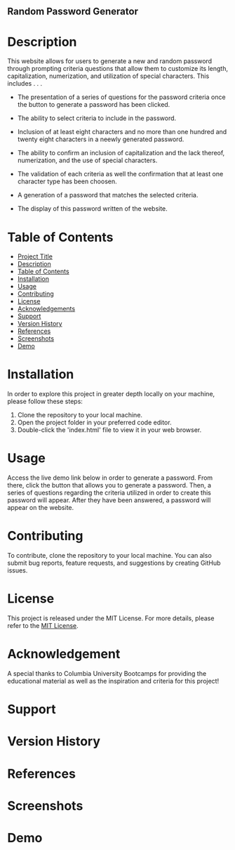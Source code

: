 ## Random Password Generator

# Description
This website allows for users to generate a new and random password through prompting criteria questions that allow them to customize its length, capitalization, numerization, and utilization of special characters.
This includes . . .

* The presentation of a series of questions for the password criteria once the button to generate a password has been clicked.

* The ability to select criteria to include in the password.

* Inclusion of at least eight characters and no more than one hundred and twenty eight characters in a neewly generated password.

* The ability to confirm an inclusion of capitalization and the lack thereof, numerization, and the use of special characters.

* The validation of each criteria as well the confirmation that at least one character type has been choosen.

* A generation of a password that matches the selected criteria.

* The display of this password written of the website.

# Table of Contents
* [Project Title](#project-title)
* [Description](#description)
* [Table of Contents](#table-of-contents)
* [Installation](#installation)
* [Usage](#usage)
* [Contributing](#contributing)
* [License](#license)
* [Acknowledgements](#acknowledgements)
* [Support](#support)
* [Version History](#version-history)
*  [References](#references)
*  [Screenshots](#screenshots)
*  [Demo](#demo)

# Installation
In order to explore this project in greater depth locally on your machine, please follow these steps:

1. Clone the repository to your local machine.
2. Open the project folder in your preferred code editor.
3. Double-click the 'index.html' file to view it in your web browser.

# Usage
Access the live demo link below in order to generate a password. From there, click the button that allows you to generate a password. Then, a series of questions regarding the criteria utilized in order to create this password will appear. After they have been answered, a password will appear on the website. 

# Contributing
To contribute, clone the repository to your local machine. You can also submit bug reports, feature requests, and suggestions by creating GitHub issues.

# License
This project is released under the MIT License. For more details, please refer to the [MIT License](./LICENSE).

# Acknowledgement
A special thanks to Columbia University Bootcamps for providing the educational material as well as the inspiration and criteria for this project!

# Support

# Version History

# References

# Screenshots

# Demo